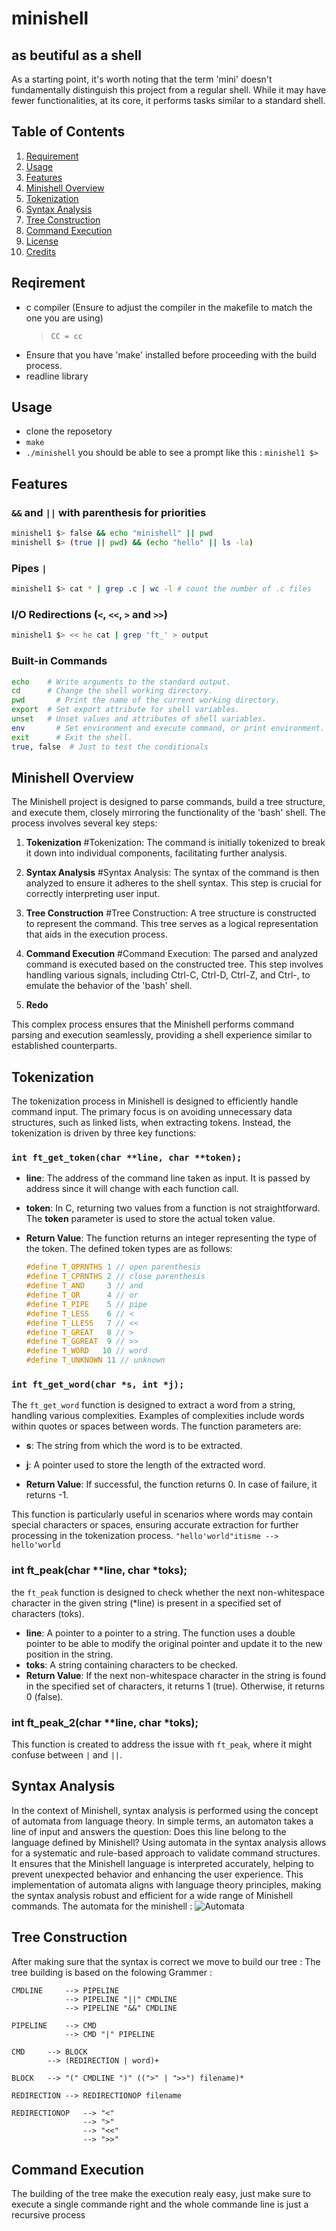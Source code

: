 # minishell
## as beutiful as a shell
As a starting point, it's worth noting that the term 'mini' doesn't fundamentally distinguish this project from a regular shell. While it may have fewer functionalities, at its core, it performs tasks similar to a standard shell.

## Table of Contents

1. [Requirement](#installation)
2. [Usage](#usage)
3. [Features](#features)
4. [Minishell Overview](#minishell-overview)
5. [Tokenization](#tokenization)
6. [Syntax Analysis](#syntax-analysis)
7. [Tree Construction](#tree-construction)
8. [Command Execution](#command-execution)
9. [License](#license)
10. [Credits](#credits)

## Reqirement
- c compiler (Ensure to adjust the compiler in the makefile to match the one you are using)
  > `CC = cc`
- Ensure that you have 'make' installed before proceeding with the build process.
- readline library

## Usage

- clone the reposetory
- `make`
- `./minishell`
you should be able to see a prompt like this : `minishel1 $>`

## Features

### `&&` and `||` with parenthesis for priorities
```bash
minishel1 $> false && echo "minishell" || pwd
minishell $> (true || pwd) && (echo "hello" || ls -la)
```

### Pipes `|` 
```bash
minishel1 $> cat * | grep .c | wc -l # count the number of .c files
```

### I/O Redirections (`<`, `<<`, `>` and `>>`)
```bash
minishel1 $> << he cat | grep 'ft_' > output
```

### Built-in Commands
```bash
echo    # Write arguments to the standard output.
cd      # Change the shell working directory.
pwd 	  # Print the name of the current working directory.
export 	# Set export attribute for shell variables.
unset 	# Unset values and attributes of shell variables.
env 	  # Set environment and execute command, or print environment.
exit	  # Exit the shell.
true, false  # Just to test the conditionals
```

## Minishell Overview

The Minishell project is designed to parse commands, build a tree structure, and execute them, closely mirroring the functionality of the 'bash' shell. The process involves several key steps:

1. **Tokenization** #Tokenization: The command is initially tokenized to break it down into individual components, facilitating further analysis.

2. **Syntax Analysis** #Syntax Analysis: The syntax of the command is then analyzed to ensure it adheres to the shell syntax. This step is crucial for correctly interpreting user input.

3. **Tree Construction** #Tree Construction: A tree structure is constructed to represent the command. This tree serves as a logical representation that aids in the execution process.

4. **Command Execution** #Command Execution: The parsed and analyzed command is executed based on the constructed tree. This step involves handling various signals, including Ctrl-C, Ctrl-D, Ctrl-Z, and Ctrl-\, to emulate the behavior of the 'bash' shell.
  
5. **Redo**

This complex process ensures that the Minishell performs command parsing and execution seamlessly, providing a shell experience similar to established counterparts.

## Tokenization
The tokenization process in Minishell is designed to efficiently handle command input. The primary focus is on avoiding unnecessary data structures, such as linked lists, when extracting tokens. Instead, the tokenization is driven by three key functions:

### `int ft_get_token(char **line, char **token);`

- **line**: The address of the command line taken as input. It is passed by address since it will change with each function call.

- **token**: In C, returning two values from a function is not straightforward. The **token** parameter is used to store the actual token value.

- **Return Value**: The function returns an integer representing the type of the token. The defined token types are as follows:

  ```c
  #define T_OPRNTHS 1 // open parenthesis
  #define T_CPRNTHS 2 // close parenthesis
  #define T_AND     3 // and
  #define T_OR      4 // or
  #define T_PIPE    5 // pipe
  #define T_LESS    6 // <
  #define T_LLESS   7 // <<
  #define T_GREAT   8 // >
  #define T_GGREAT  9 // >>
  #define T_WORD   10 // word
  #define T_UNKNOWN 11 // unknown

### `int ft_get_word(char *s, int *j);`

The `ft_get_word` function is designed to extract a word from a string, handling various complexities. Examples of complexities include words within quotes or spaces between words. The function parameters are:

- **s**: The string from which the word is to be extracted.

- **j**: A pointer used to store the length of the extracted word.

- **Return Value**: If successful, the function returns 0. In case of failure, it returns -1.

This function is particularly useful in scenarios where words may contain special characters or spaces, ensuring accurate extraction for further processing in the tokenization process.
```"hello'world"itisme --> hello'world```

### int	ft_peak(char **line, char *toks);
the `ft_peak` function is designed to check whether the next non-whitespace character in the given string (*line) is present in a specified set of characters (toks).
- **line**: A pointer to a pointer to a string. The function uses a double pointer to be able to modify the original pointer and update it to the new position in the string.
- **toks**: A string containing characters to be checked.
- **Return Value**: If the next non-whitespace character in the string is found in the specified set of characters, it returns 1 (true). Otherwise, it returns 0 (false).
  
### int	ft_peak_2(char **line, char *toks);
This function is created to address the issue with `ft_peak`, where it might confuse between `|` and `||`.

## Syntax Analysis
In the context of Minishell, syntax analysis is performed using the concept of automata from language theory. In simple terms, an automaton takes a line of input and answers the question: Does this line belong to the language defined by Minishell?
Using automata in the syntax analysis allows for a systematic and rule-based approach to validate command structures. It ensures that the Minishell language is interpreted accurately, helping to prevent unexpected behavior and enhancing the user experience.
This implementation of automata aligns with language theory principles, making the syntax analysis robust and efficient for a wide range of Minishell commands.
The automata for the minishell : ![Automata](https://www.tldraw.com/r/ffGdtc9RCaHTHdnps295Z?viewport=-347,136,2560,1355&page=page:JP4s25SWsJkg2vwvLxRVt)

## Tree Construction

After making sure that the syntax is correct we move to build our tree :
The tree building is based on the folowing Grammer :
```
CMDLINE		--> PIPELINE
			--> PIPELINE "||" CMDLINE
			--> PIPELINE "&&" CMDLINE

PIPELINE	--> CMD 
			--> CMD "|" PIPELINE

CMD		--> BLOCK
		--> (REDIRECTION | word)+

BLOCK	--> "(" CMDLINE ")" ((">" | ">>") filename)*

REDIRECTION --> REDIRECTIONOP filename

REDIRECTIONOP	--> "<"
				--> ">"
				--> "<<"
				--> ">>"
```
## Command Execution
The building of the tree make the execution realy easy, just make sure to execute a single commande right and the whole commande line is just a recursive process



